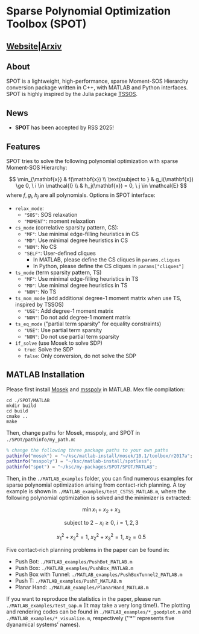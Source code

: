 # Sparse Polynomial Optimization Toolbox (SPOT)

## [Website](https://computationalrobotics.seas.harvard.edu/project-spot/)|[Arxiv](https://arxiv.org/abs/2502.02829)

## About

SPOT is a lightweight, high-performance, sparse Moment-SOS Hierarchy conversion package written in C++, with MATLAB and Python interfaces. SPOT is highly inspired by the Julia package [TSSOS](https://github.com/wangjie212/TSSOS).

## News

- **SPOT** has been accepted by RSS 2025!

## Features

SPOT tries to solve the following polynomial optimization with sparse Moment-SOS Hierarchy:


$$
\min_{\mathbf{x}} & f(\mathbf{x}) \\
\text{subject to } & g_i(\mathbf{x}) \ge 0, \ i \in \mathcal{I} \\
& h_j(\mathbf{x}) = 0, \ j \in \mathcal{E}
$$
where $f, g_i, h_j$ are all polynomials. Options in SPOT interface: 

- `relax_mode`: 
  - `"SOS"`: SOS relaxation
  - `"MOMENT"`: moment relaxation 
- `cs_mode` (correlative sparsity pattern, CS):
  - `"MF"`: Use minimal edge-filling heuristics in CS
  - `"MD"`: Use minimal degree heuristics in CS
  - `"NON"`:  No CS 
  - `"SELF"`: User-defined cliques
    - In MATLAB, please define the CS cliques in `params.cliques`
    - In Python, please define the CS cliques in `params["cliques"]`
- `ts_mode` (term sparsity pattern, TS)
  - `"MF"`: Use minimal edge-filling heuristics in TS
  - `"MD"`: Use minimal degree heuristics in TS
  - `"NON"`:  No TS
- `ts_mom_mode` (add additional degree-1 moment matrix when use TS, inspired by TSSOS)
  - `"USE"`: Add degree-1 moment matrix
  - `"NON"`: Do not add degree-1 moment matrix
- `ts_eq_mode` ("partial term sparsity" for equality constraints)
  - `"USE"`: Use partial term sparsity
  - `"NON"`: Do not use partial term sparsity
- `if_solve` (use Mosek to solve SDP)
  - `true`: Solve the SDP
  - `false`: Only conversion, do not solve the SDP

## MATLAB Installation

Please first install [Mosek](https://docs.mosek.com/latest/toolbox/install-interface.html) and [msspoly](https://github.com/spot-toolbox/spotless/tree/master) in MATLAB. Mex file compilation: 

```
cd ./SPOT/MATLAB 
mkdir build 
cd build 
cmake ..
make 
```

Then, change paths for Mosek, msspoly, and SPOT in `./SPOT/pathinfo/my_path.m`:

```matlab
% change the following three package paths to your own paths
pathinfo("mosek") = "~/ksc/matlab-install/mosek/10.1/toolbox/r2017a";
pathinfo("msspoly") = "~/ksc/matlab-install/spotless";
pathinfo("spot") = "~/ksc/my-packages/SPOT/SPOT/MATLAB";
```

Then, in the `./MATLAB_examples` folder, you can find numerous examples for sparse polynomial optimization arising from contact-rich planning. A toy example is shown in `./MATLAB_examples/test_CSTSS_MATLAB.m`, where the following polynomial optimization is solved and the minimizer is extracted:

$$
\min x_1 + x_2 + x_3
$$

$$
\text{subject to } 2 - x_i \ge 0, \ i = 1, 2, 3 
$$

$$
x_1^2 + x_2^2 = 1, \ x_2^2 + x_3^2 = 1, \ x_2 = 0.5
$$

Five contact-rich planning problems in the paper can be found in: 

- Push Bot: `./MATLAB_examples/PushBot_MATLAB.m`
- Push Box: `./MATLAB_examples/PushBox_MATLAB.m`
- Push Box with Tunnel: `./MATLAB_examples/PushBoxTunnel2_MATLAB.m`
- Push T: `./MATLAB_examples/PushT_MATLAB.m`
- Planar Hand: `./MATLAB_examples/PlanarHand_MATLAB.m`

If you want to reproduce the statistics in the paper, please run `./MATLAB_examples/Test_Gap.m` (It may take a very long time!). The plotting and rendering codes can be found in `./MATLAB_examples/*_goodplot.m` and `./MATLAB_examples/*_visualize.m`, respectively (''*'' represents five dyanamical systems' names).

 

 















